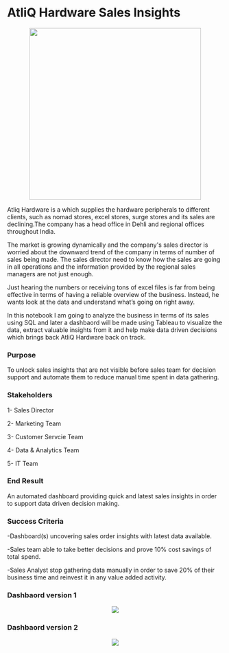 # AtliQ Hardware Sales Insights
<p align="center">
<img src="https://github.com/waqarg2001/AtliQ-Hardware-Sales-Insights/blob/master/logo.png" width="400" height="400">
</p>

Atliq Hardware is a which supplies the hardware peripherals to different clients, such as nomad stores, excel stores, surge stores and its sales are declining.The company has a head office in Dehli and regional offices throughout India.

The market is growing dynamically and the company's sales director is worried about the downward trend of the company in terms of number of sales being made. The sales director need to know how the sales are going in all operations and the information provided by the regional sales managers are not just enough.

Just hearing the numbers or receiving tons of excel files is far from being effective in terms of having a reliable overview of the business. Instead, he wants look at the data and understand what’s going on right away.

In this notebook I am going to analyze the business in terms of its sales using SQL and later a dashbaord will be made using Tableau to visualize the data, extract valuable insights from it and help make data driven decisions which brings back AtliQ Hardware back on track.

### Purpose
To unlock sales insights that are not visible before sales team for decision support and automate them to reduce manual time spent in data gathering.

### Stakeholders
1- Sales Director

2- Marketing Team

3- Customer Servcie Team

4- Data & Analytics Team

5- IT Team

### End Result
An automated dashboard providing quick and latest sales insights in order to support data driven decision making.

### Success Criteria
-Dashboard(s) uncovering sales order insights with latest data available.

-Sales team able to take better decisions and prove 10% cost savings of total spend.

-Sales Analyst stop gathering data manually in order to save 20% of their business time and reinvest it in any value added activity.



### Dashbaord version 1

<p align="center">
<img src="https://github.com/waqarg2001/AtliQ-Hardware-Sales-Insights/blob/master/dashboard.png">
</p>

### Dashbaord version 2

<p align="center">
<img src="https://github.com/waqarg2001/AtliQ-Hardware-Sales-Insights/blob/master/Dashboard%202.png">
</p>


